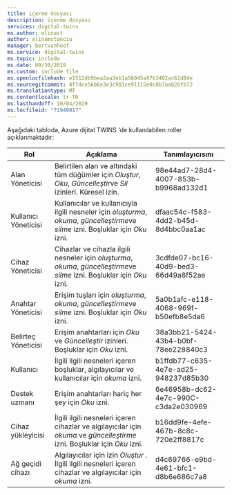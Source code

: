 ```yaml
---
title: içerme dosyası
description: içerme dosyası
services: digital-twins
ms.author: alinast
author: alinamstanciu
manager: bertvanhoof
ms.service: digital-twins
ms.topic: include
ms.date: 09/30/2019
ms.custom: include file
ms.openlocfilehash: e1512db9bea2aa3eb1a56045a97b3402ac62d84e
ms.sourcegitcommit: 4f7dce56b6e3e3c901ce91115e0c8b7aab26fb72
ms.translationtype: MT
ms.contentlocale: tr-TR
ms.lasthandoff: 10/04/2019
ms.locfileid: "71949017"
---
```

Aşağıdaki tabloda, Azure dijital TWINS 'de kullanılabilen roller açıklanmaktadır:

| **Rol** | **Açıklama** | **Tanımlayıcısını** |
| --- | --- | --- |
| Alan Yöneticisi | Belirtilen alan ve altındaki tüm düğümler için *Oluştur*, *Oku*, *Güncelleştir*ve *Sil* izinleri. Küresel izin. | 98e44ad7-28d4-4007-853b-b9968ad132d1 |
| Kullanıcı Yöneticisi| Kullanıcılar ve kullanıcıyla ilgili nesneler için *oluşturma*, *okuma*, *güncelleştirme*ve *silme* izni. Boşluklar için *Oku* izni. | dfaac54c-f583-4dd2-b45d-8d4bbc0aa1ac |
| Cihaz Yöneticisi | Cihazlar ve cihazla ilgili nesneler için *oluşturma*, *okuma*, *güncelleştirme*ve *silme* izni. Boşluklar için *Oku* izni. | 3cdfde07-bc16-40d9-bed3-66d49a8f52ae |
| Anahtar Yöneticisi | Erişim tuşları için *oluşturma*, *okuma*, *güncelleştirme*ve *silme* izni. Boşluklar için *Oku* izni. | 5a0b1afc-e118-4068-969f-b50efb8e5da6 |
| Belirteç Yöneticisi |  Erişim anahtarları için *Oku* ve *Güncelleştir* izinleri. Boşluklar için *Oku* izni. | 38a3bb21-5424-43b4-b0bf-78ee228840c3 |
| Kullanıcı |  İlgili ilgili nesneleri içeren boşluklar, algılayıcılar ve kullanıcılar için *okuma* izni. | b1ffdb77-c635-4e7e-ad25-948237d85b30 |
| Destek uzmanı |  Erişim anahtarları hariç her şey için *Oku* izni. | 6e46958b-dc62-4e7c-990C-c3da2e030969 |
| Cihaz yükleyicisi | İlgili ilgili nesneleri içeren cihazlar ve algılayıcılar için *okuma* ve *güncelleştirme* izni. Boşluklar için *Oku* izni. | b16dd9fe-4efe-467b-8c8c-720e2ff8817c |
| Ağ geçidi cihazı | Algılayıcılar için izin *Oluştur* . İlgili ilgili nesneleri içeren cihazlar ve algılayıcılar için *okuma* izni. | d4c69766-e9bd-4e61-bfc1-d8b6e686c7a8 |